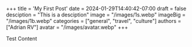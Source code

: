 +++
title = 'My First Post'
date = 2024-01-29T14:40:42-07:00
draft = false
desciption = "This is a desciption"
image = "/images/1s.webp"
imageBig = "/images/1b.webp"
categories = ["general", "travel", "culture"]
authors = ["Adrian RV"]
avatar = "/images/avatar.webp"
+++

Test Content
